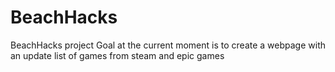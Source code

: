 # BeachHacks
BeachHacks project 
Goal at the current moment is to create a webpage with an update list of games from steam and epic games